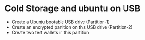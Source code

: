 # Cold Storage and ubuntu on USB

- Create a Ubuntu bootable USB drive (Partition-1)
- Create an encrypted partition on this USB drive (Partition-2)
- Create two test wallets in this partition
 

